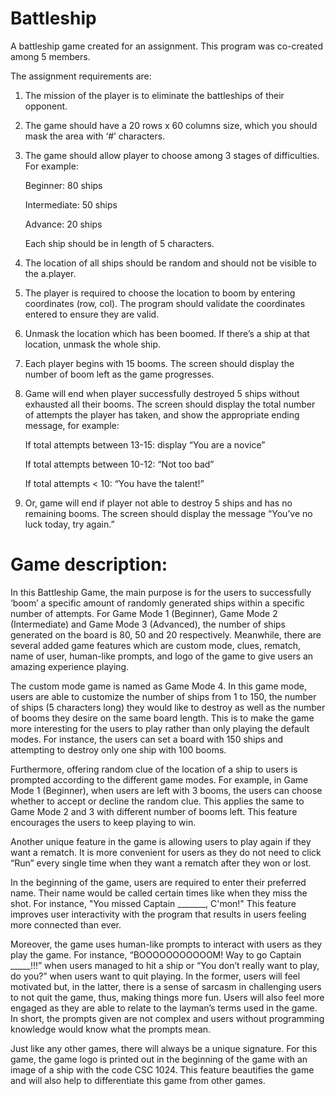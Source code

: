 # Battleship
A battleship game created for an assignment. This program was co-created among 5 members. 

The assignment requirements are: 
 1. The mission of the player is to eliminate the battleships of their opponent. 
 2. The game should have a 20 rows x 60 columns size, which you should mask the area with ‘#’ characters. 
 3. The game should allow player to choose among 3 stages of difficulties. For example: 
    
     Beginner: 80 ships
     
     Intermediate: 50 ships 
     
     Advance: 20 ships 
     
     Each ship should be in length of 5 characters. 
 4. The location of all ships should be random and should not be visible to the 
        a.player. 
 5. The player is required to choose the location to boom by entering coordinates (row, col). The program should validate the coordinates entered to ensure they are valid. 
 6. Unmask the location which has been boomed. If there’s a ship at that location, unmask the whole ship. 
 7. Each player begins with 15 booms. The screen should display the number of boom left as the game progresses. 
 8. Game will end when player successfully destroyed 5 ships without exhausted all their booms. The screen should display the total number of attempts the player has taken, and show the appropriate ending message, for example:
    
    If total attempts between 13-15: display “You are a novice” 
    
    If total attempts between 10-12: “Not too bad”
    
    If total attempts < 10: “You have the talent!” 
    
 9. Or, game will end if player not able to destroy 5 ships and has no remaining booms. The screen should display the message “You’ve no luck today, try again.” 



# Game description: 

In this Battleship Game, the main purpose is for the users to successfully ‘boom’ a specific amount of randomly generated ships within a specific number of attempts. For Game Mode 1 (Beginner), Game Mode 2 (Intermediate) and Game Mode 3 (Advanced), the number of ships generated on the board is 80, 50 and 20 respectively. Meanwhile, there are several added game features which are custom mode, clues, rematch, name of user, human-like prompts, and logo of the game to give users an amazing experience playing.

The custom mode game is named as Game Mode 4. In this game mode, users are able to customize the number of ships from 1 to 150, the number of ships (5 characters long) they would like to destroy as well as the number of booms they desire on the same board length. This is to make the game more interesting for the users to play rather than only playing the default modes. For instance, the users can set a board with 150 ships and attempting to destroy only one ship with 100 booms.

Furthermore, offering random clue of the location of a ship to users is prompted according to the different game modes. For example, in Game Mode 1 (Beginner), when users are left with 3 booms, the users can choose whether to accept or decline the random clue. This applies the same to Game Mode 2 and 3 with different number of booms left. This feature encourages the users to keep playing to win. 

Another unique feature in the game is allowing users to play again if they want a rematch. It is more convenient for users as they do not need to click “Run” every single time when they want a rematch after they won or lost.  

In the beginning of the game, users are required to enter their preferred name. Their name would be called certain times like when they miss the shot. For instance, "You missed Captain _______, C'mon!" This feature improves user interactivity with the program that results in users feeling more connected than ever.

Moreover, the game uses human-like prompts to interact with users as they play the game. For instance, “BOOOOOOOOOOOM! Way to go Captain _____!!!” when users managed to hit a ship or “You don’t really want to play, do you?” when users want to quit playing. In the former, users will feel motivated but, in the latter, there is a sense of sarcasm in challenging users to not quit the game, thus, making things more fun. Users will also feel more engaged as they are able to relate to the layman’s terms used in the game. In short, the prompts given are not complex and users without programming knowledge would know what the prompts mean.

Just like any other games, there will always be a unique signature. For this game, the game logo is printed out in the beginning of the game with an image of a ship with the code CSC 1024. This feature beautifies the game and will also help to differentiate this game from other games. 
